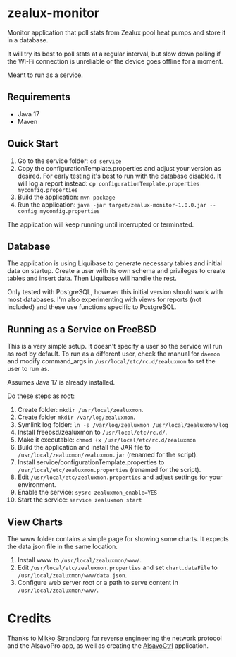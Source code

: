 # zealux-monitor
Monitor application that poll stats from Zealux pool heat pumps and store it in
a database.

It will try its best to poll stats at a regular interval, but slow down polling
if the Wi-Fi connection is unreliable or the device goes offline for a moment.

Meant to run as a service.

## Requirements
* Java 17
* Maven

## Quick Start

1. Go to the service folder: `cd service`
2. Copy the configurationTemplate.properties and adjust your version as desired.
For early testing it's best to run with the database disabled. It will log a
report instead: `cp configurationTemplate.properties myconfig.properties`
3. Build the application:
`mvn package`
4. Run the application:
`java -jar target/zealux-monitor-1.0.0.jar --config myconfig.properties`

The application will keep running until interrupted or terminated.

## Database

The application is using Liquibase to generate necessary tables and initial data
on startup. Create a user with its own schema and privileges to create tables
and insert data. Then Liquibase will handle the rest.

Only tested with PostgreSQL, however this initial version should work with most
databases. I'm also experimenting with views for reports (not included) and
these use functions specific to PostgreSQL.

## Running as a Service on FreeBSD

This is a very simple setup. It doesn't specify a user so the service wil run as
root by default. To run as a different user, check the manual for `daemon` and
modify command_args in `/usr/local/etc/rc.d/zealuxmon` to set the user to run as.

Assumes Java 17 is already installed.

Do these steps as root:

1. Create folder: `mkdir /usr/local/zealuxmon`.
2. Create folder `mkdir /var/log/zealuxmon`.
3. Symlink log folder: `ln -s /var/log/zealuxmon /usr/local/zealuxmon/log`
4. Install freebsd/zealuxmon to `/usr/local/etc/rc.d/`.
5. Make it executable: `chmod +x /usr/local/etc/rc.d/zealuxmon`
6. Build the application and install the JAR file to `/usr/local/zealuxmon/zealuxmon.jar` (renamed for the script).
7. Install service/configurationTemplate.properties to `/usr/local/etc/zealuxmon.properties` (renamed for the script).
8. Edit `/usr/local/etc/zealuxmon.properties` and adjust settings for your environment.
9. Enable the service: `sysrc zealuxmon_enable=YES`
10. Start the service: `service zealuxmon start`


## View Charts

The www folder contains a simple page for showing some charts. It expects the
data.json file in the same location.

1. Install www to `/usr/local/zealuxmon/www/`.
2. Edit `/usr/local/etc/zealuxmon.properties` and set `chart.dataFile` to `/usr/local/zealuxmon/www/data.json`.
3. Configure web server root or a path to serve content in `/usr/local/zealuxmon/www/`.


# Credits

Thanks to [Mikko Strandborg](https://github.com/strandborg) for reverse
engineering the network protocol and the AlsavoPro app, as well as creating
the [AlsavoCtrl](https://github.com/strandborg/AlsavoCtrl) application.
